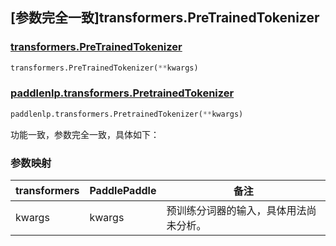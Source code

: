 ## [参数完全一致]transformers.PreTrainedTokenizer

### [transformers.PreTrainedTokenizer](https://hf-mirror.com/docs/transformers/v4.42.0/en/main_classes/tokenizer#transformers.PreTrainedTokenizer)

```python
transformers.PreTrainedTokenizer(**kwargs)
```

### [paddlenlp.transformers.PretrainedTokenizer](https://github.com/PaddlePaddle/PaddleNLP/blob/e336e78c338d2514ee6c937982ce5d8c960b85ff/paddlenlp/transformers/tokenizer_utils.py#L881)

```python
paddlenlp.transformers.PretrainedTokenizer(**kwargs)
```

功能一致，参数完全一致，具体如下：

### 参数映射

| transformers | PaddlePaddle | 备注                   |
| ------------ | ------------ | ---------------------- |
| kwargs       | kwargs       | 预训练分词器的输入，具体用法尚未分析。  |

